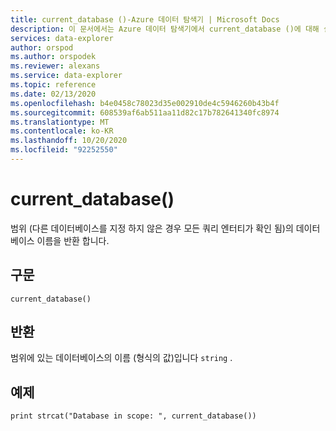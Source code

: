 ```yaml
---
title: current_database ()-Azure 데이터 탐색기 | Microsoft Docs
description: 이 문서에서는 Azure 데이터 탐색기에서 current_database ()에 대해 설명 합니다.
services: data-explorer
author: orspod
ms.author: orspodek
ms.reviewer: alexans
ms.service: data-explorer
ms.topic: reference
ms.date: 02/13/2020
ms.openlocfilehash: b4e0458c78023d35e002910de4c5946260b43b4f
ms.sourcegitcommit: 608539af6ab511aa11d82c17b782641340fc8974
ms.translationtype: MT
ms.contentlocale: ko-KR
ms.lasthandoff: 10/20/2020
ms.locfileid: "92252550"
---
```

# <a name="current_database"></a>current_database()

범위 (다른 데이터베이스를 지정 하지 않은 경우 모든 쿼리 엔터티가 확인 됨)의 데이터베이스 이름을 반환 합니다.

## <a name="syntax"></a>구문

`current_database()`

## <a name="returns"></a>반환

범위에 있는 데이터베이스의 이름 (형식의 값)입니다 `string` .

## <a name="example"></a>예제

```kusto
print strcat("Database in scope: ", current_database())
```